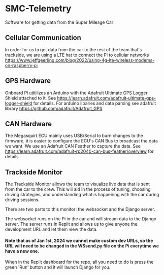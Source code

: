 # SMC-Telemetry
Software for getting data from the Super Mileage Car
## Cellular Communication
In order for us to get data from the car to the rest of the team that's trackside, we are using a LTE hat to connect the Pi to cellular networks
https://www.jeffgeerling.com/blog/2022/using-4g-lte-wireless-modems-on-raspberry-pi
## GPS Hardware
Onboard Pi utitilizes an Arduino with the Adafruit Ultimate GPS Logger Shield attached to it. See https://learn.adafruit.com/adafruit-ultimate-gps-logger-shield for details. For arduino libaries and data parsing see adafruit library https://github.com/adafruit/Adafruit_GPS
## CAN Hardware
The Megasquirt ECU mainly uses USB/Serial to burn changes to the firmware, it is easier to configure the ECU's CAN Bus to broadcast the data we want. We use an Adafruit CAN Feather to capture the data. See https://learn.adafruit.com/adafruit-rp2040-can-bus-feather/overview for details. 
## Trackside Monitor
The Trackside Monitor allows the team to visualize live data that is sent from the car to the crew. This will aid in the process of tuning, choosing driving strategies, and understanding what is happening with the car during driving sessions.

There are two parts to this monitor: the websocket and the Django server.

The websocket runs on the Pi in the car and will stream data to the Django server. The server runs in Replit and allows us to give anyone the development URL and let them view the data. 

#### Note that as of Jan 1st, 2024 we cannot make custom dev URLs, so the URL will need to be changed in the WSsend.py file on the Pi everytime we have a new one.

When in the Replit dashboard for the repo, all you need to do is press the green 'Run' button and it will launch Django for you.

